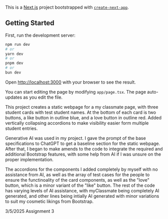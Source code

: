 This is a [Next.js](https://nextjs.org) project bootstrapped with [`create-next-app`](https://nextjs.org/docs/app/api-reference/cli/create-next-app).

## Getting Started

First, run the development server:

```bash
npm run dev
# or
yarn dev
# or
pnpm dev
# or
bun dev
```

Open [http://localhost:3000](http://localhost:3000) with your browser to see the result.

You can start editing the page by modifying `app/page.tsx`. The page auto-updates as you edit the file.

This project creates a static webpage for a my classmate page, with three student cards with test student names.
At the bottom of each card is two buttons, a like button in outline blue, and a love button in outline red.
Added vertically collapsing accordions to make visibility easier form multiple student entries.

Generative AI was used in my project. I gave the prompt of the base specifications to ChatGPT to get a baseline section for the static webpage.
After that, I began to make amends to the code to integrate the required and additional Bootstrap features, with some help from AI if I was unsure on
the proper implementation.

The accordions for the components I added completely by myself with no assistance from AI, as well as the array of test cases for the people
to ensure the functinoality of the card components, as well as the "love" button, which is a minor variant of the "like" button. 
The rest of the code has varying levels of AI assistance, with myClassmate being completely AI generated, and other lines being intially
AI generated with minor variations to suit my cosmetic likings from Bootstrap.

3/5/2025 Assignment 3



